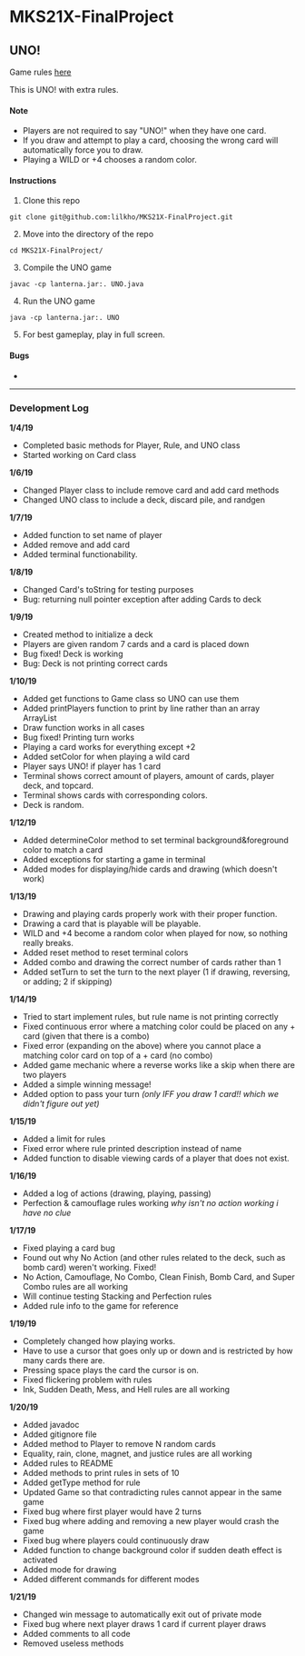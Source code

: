 # MKS21X-FinalProject
## UNO!
Game rules [here](https://www.unorules.com/)

This is UNO! with extra rules.

#### **Note**
- Players are not required to say "UNO!" when they have one card.
- If you draw and attempt to play a card, choosing the wrong card will automatically force you to draw.
- Playing a WILD or +4 chooses a random color.

#### **Instructions**
1. Clone this repo
```
git clone git@github.com:lilkho/MKS21X-FinalProject.git
```
2. Move into the directory of the repo
```
cd MKS21X-FinalProject/
```
3. Compile the UNO game
```
javac -cp lanterna.jar:. UNO.java
```
4. Run the UNO game
```
java -cp lanterna.jar:. UNO
```
5. For best gameplay, play in full screen.

#### **Bugs**
- 

---

### **Development Log**


**1/4/19**
- Completed basic methods for Player, Rule, and UNO class
- Started working on Card class

**1/6/19**
- Changed Player class to include remove card and add card methods
- Changed UNO class to include a deck, discard pile, and randgen

**1/7/19**
- Added function to set name of player
- Added remove and add card
- Added terminal functionability.

**1/8/19**
- Changed Card's toString for testing purposes
- Bug: returning null pointer exception after adding Cards to deck

**1/9/19**
- Created method to initialize a deck
- Players are given random 7 cards and a card is placed down
- Bug fixed! Deck is working
- Bug: Deck is not printing correct cards

**1/10/19**
- Added get functions to Game class so UNO can use them
- Added printPlayers function to print by line rather than an array ArrayList
- Draw function works in all cases
- Bug fixed! Printing turn works
- Playing a card works for everything except +2
- Added setColor for when playing a wild card
- Player says UNO! if player has 1 card
- Terminal shows correct amount of players, amount of cards, player deck, and topcard.
- Terminal shows cards with corresponding colors.
- Deck is random.

**1/12/19**
- Added determineColor method to set terminal background&foreground color to match a card
- Added exceptions for starting a game in terminal
- Added modes for displaying/hide cards and drawing (which doesn't work)

**1/13/19**
- Drawing and playing cards properly work with their proper function.
- Drawing a card that is playable will be playable.
- WILD and +4 become a random color when played for now, so nothing really breaks.
- Added reset method to reset terminal colors
- Added combo and drawing the correct number of cards rather than 1
- Added setTurn to set the turn to the next player (1 if drawing, reversing, or adding; 2 if skipping)

**1/14/19**
- Tried to start implement rules, but rule name is not printing correctly
- Fixed continuous error where a matching color could be placed on any + card (given that there is a combo)
- Fixed error (expanding on the above) where you cannot place a matching color card on top of a + card (no combo)
- Added game mechanic where a reverse works like a skip when there are two players
- Added a simple winning message!
- Added option to pass your turn *_(only IFF you draw 1 card!! which we didn't figure out yet)_*

**1/15/19**
- Added a limit for rules
- Fixed error where rule printed description instead of name
- Added function to disable viewing cards of a player that does not exist.

**1/16/19**
- Added a log of actions (drawing, playing, passing)
- Perfection & camouflage rules working *_why isn't no action working i have no clue_*

**1/17/19**
- Fixed playing a card bug
- Found out why No Action (and other rules related to the deck, such as bomb card) weren't working. Fixed!
- No Action, Camouflage, No Combo, Clean Finish, Bomb Card, and Super Combo rules are all working
- Will continue testing Stacking and Perfection rules
- Added rule info to the game for reference

**1/19/19**
- Completely changed how playing works.
- Have to use a cursor that goes only up or down and is restricted by how many cards there are.
- Pressing space plays the card the cursor is on.
- Fixed flickering problem with rules
- Ink, Sudden Death, Mess, and Hell rules are all working

**1/20/19**
- Added javadoc
- Added gitignore file
- Added method to Player to remove N random cards
- Equality, rain, clone, magnet, and justice rules are all working
- Added rules to README
- Added methods to print rules in sets of 10
- Added getType method for rule
- Updated Game so that contradicting rules cannot appear in the same game
- Fixed bug where first player would have 2 turns
- Fixed bug where adding and removing a new player would crash the game
- Fixed bug where players could continuously draw
- Added function to change background color if sudden death effect is activated
- Added mode for drawing
- Added different commands for different modes

**1/21/19**
- Changed win message to automatically exit out of private mode
- Fixed bug where next player draws 1 card if current player draws
- Added comments to all code
- Removed useless methods
